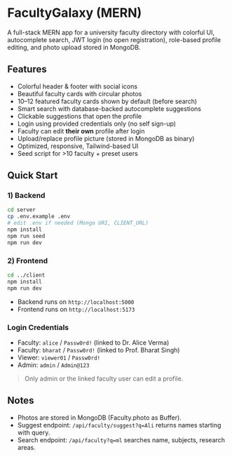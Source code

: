 # FacultyGalaxy (MERN)

A full-stack MERN app for a university faculty directory with colorful UI, autocomplete search, JWT login (no open registration), role-based profile editing, and photo upload stored in MongoDB.

## Features
- Colorful header & footer with social icons
- Beautiful faculty cards with circular photos
- 10–12 featured faculty cards shown by default (before search)
- Smart search with database-backed autocomplete suggestions
- Clickable suggestions that open the profile
- Login using provided credentials only (no self sign-up)
- Faculty can edit **their own** profile after login
- Upload/replace profile picture (stored in MongoDB as binary)
- Optimized, responsive, Tailwind-based UI
- Seed script for >10 faculty + preset users

## Quick Start

### 1) Backend
```bash
cd server
cp .env.example .env
# edit .env if needed (Mongo URI, CLIENT_URL)
npm install
npm run seed
npm run dev
```

### 2) Frontend
```bash
cd ../client
npm install
npm run dev
```

- Backend runs on `http://localhost:5000`
- Frontend runs on `http://localhost:5173`

### Login Credentials
- Faculty: `alice` / `Passw0rd!` (linked to Dr. Alice Verma)
- Faculty: `bharat` / `Passw0rd!` (linked to Prof. Bharat Singh)
- Viewer: `viewer01` / `Passw0rd!`
- Admin: `admin` / `Admin@123`

> Only admin or the linked faculty user can edit a profile.

## Notes
- Photos are stored in MongoDB (Faculty.photo as Buffer).
- Suggest endpoint: `/api/faculty/suggest?q=Ali` returns names starting with query.
- Search endpoint: `/api/faculty?q=ml` searches name, subjects, research areas.
